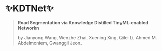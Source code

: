 # ✨KDTNet✨

>**Road Segmentation via Knowledge Distilled TinyML-enabled Networkn**
>
> by Jianyong Wang, Wenzhe Zhai, Xuening Xing, Qilei Li, Ahmed M. Abdelmoniem, Gwanggil Jeon.
>
